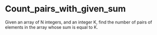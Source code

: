# Count_pairs_with_given_sum
Given an array of N integers, and an integer K, find the number of pairs of elements in the array whose sum is equal to K.
